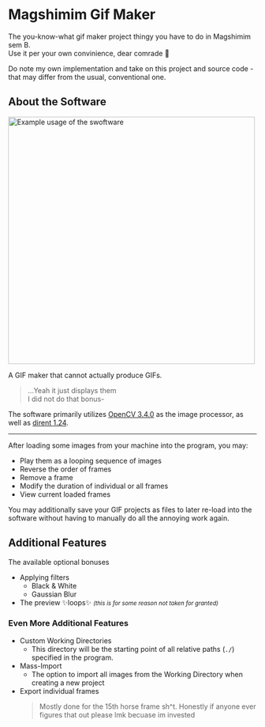 # Magshimim Gif Maker

The you-know-what gif maker project thingy you have to do in Magshimim sem B.  
Use it per your own convinience, dear comrade 🫡  

Do note my own implementation and take on this project and source code - that may differ from the usual, conventional one.

## About the Software
<img src=https://github.com/StavWasPlayZ/gif-maker-magshimim/assets/89315181/14f0fe35-2270-455c-9cd5-5882fe933e60 width="500" alt="Example usage of the swoftware">

A GIF maker that cannot actually produce GIFs.  
> ...Yeah it just displays them  
> I did not do that bonus-

The software primarily utilizes [OpenCV 3.4.0](https://github.com/opencv/opencv) as the image processor,
as well as [dirent 1.24](https://github.com/tronkko/dirent/releases/tag/1.24).

---

After loading some images from your machine into the program, you may:
- Play them as a looping sequence of images
- Reverse the order of frames
- Remove a frame
- Modify the duration of individual or all frames
- View current loaded frames

You may additionally save your GIF projects as files to later re-load into the software
without having to manually do all the annoying work again.

## Additional Features
The available optional bonuses
- Applying filters
  - Black & White
  - Gaussian Blur
- The preview ✨loops✨ <small>_(this is for some reason not taken for granted)_</small>

### Even More Additional Features
- Custom Working Directories
  - This directory will be the starting point of all relative paths (`./`) specified in the program.
- Mass-Import
  - The option to import all images from the Working Directory when creating a new project
- Export individual frames
    > Mostly done for the 15th horse frame sh^t.
    > Honestly if anyone ever figures that out please lmk becuase im invested
